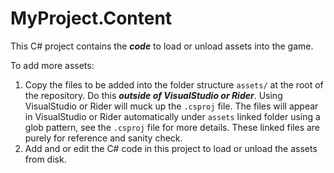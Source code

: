 # MyProject.Content

This C# project contains the _**code**_ to load or unload assets into the game.

To add more assets:
1. Copy the files to be added into the folder structure `assets/` at the root of the repository. Do this _**outside of VisualStudio or Rider**_. Using VisualStudio or Rider will muck up the `.csproj` file. The files will appear in VisualStudio or Rider automatically under `assets` linked folder using a glob pattern, see the `.csproj` file for more details. These linked files are purely for reference and sanity check. 
2. Add and or edit the C# code in this project to load or unload the assets from disk.